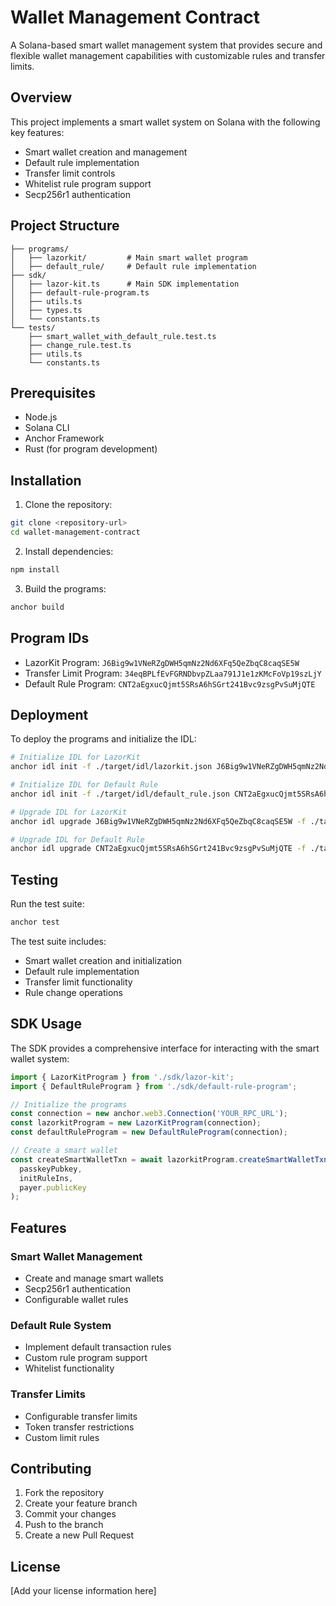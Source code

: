 # Wallet Management Contract

A Solana-based smart wallet management system that provides secure and flexible wallet management capabilities with customizable rules and transfer limits.

## Overview

This project implements a smart wallet system on Solana with the following key features:
- Smart wallet creation and management
- Default rule implementation
- Transfer limit controls
- Whitelist rule program support
- Secp256r1 authentication

## Project Structure

```
├── programs/
│   ├── lazorkit/         # Main smart wallet program
│   ├── default_rule/     # Default rule implementation
├── sdk/
│   ├── lazor-kit.ts      # Main SDK implementation
│   ├── default-rule-program.ts
│   ├── utils.ts
│   ├── types.ts
│   └── constants.ts
└── tests/
    ├── smart_wallet_with_default_rule.test.ts
    ├── change_rule.test.ts
    ├── utils.ts
    └── constants.ts
```

## Prerequisites

- Node.js
- Solana CLI
- Anchor Framework
- Rust (for program development)

## Installation

1. Clone the repository:
```bash
git clone <repository-url>
cd wallet-management-contract
```

2. Install dependencies:
```bash
npm install
```

3. Build the programs:
```bash
anchor build
```

## Program IDs

- LazorKit Program: `J6Big9w1VNeRZgDWH5qmNz2Nd6XFq5QeZbqC8caqSE5W`
- Transfer Limit Program: `34eqBPLfEvFGRNDbvpZLaa791J1e1zKMcFoVp19szLjY`
- Default Rule Program: `CNT2aEgxucQjmt5SRsA6hSGrt241Bvc9zsgPvSuMjQTE`

## Deployment

To deploy the programs and initialize the IDL:

```bash
# Initialize IDL for LazorKit
anchor idl init -f ./target/idl/lazorkit.json J6Big9w1VNeRZgDWH5qmNz2Nd6XFq5QeZbqC8caqSE5W

# Initialize IDL for Default Rule
anchor idl init -f ./target/idl/default_rule.json CNT2aEgxucQjmt5SRsA6hSGrt241Bvc9zsgPvSuMjQTE

# Upgrade IDL for LazorKit
anchor idl upgrade J6Big9w1VNeRZgDWH5qmNz2Nd6XFq5QeZbqC8caqSE5W -f ./target/idl/lazorkit.json

# Upgrade IDL for Default Rule
anchor idl upgrade CNT2aEgxucQjmt5SRsA6hSGrt241Bvc9zsgPvSuMjQTE -f ./target/idl/default_rule.json
```

## Testing

Run the test suite:

```bash
anchor test
```

The test suite includes:
- Smart wallet creation and initialization
- Default rule implementation
- Transfer limit functionality
- Rule change operations

## SDK Usage

The SDK provides a comprehensive interface for interacting with the smart wallet system:

```typescript
import { LazorKitProgram } from './sdk/lazor-kit';
import { DefaultRuleProgram } from './sdk/default-rule-program';

// Initialize the programs
const connection = new anchor.web3.Connection('YOUR_RPC_URL');
const lazorkitProgram = new LazorKitProgram(connection);
const defaultRuleProgram = new DefaultRuleProgram(connection);

// Create a smart wallet
const createSmartWalletTxn = await lazorkitProgram.createSmartWalletTxn(
  passkeyPubkey,
  initRuleIns,
  payer.publicKey
);
```

## Features

### Smart Wallet Management
- Create and manage smart wallets
- Secp256r1 authentication
- Configurable wallet rules

### Default Rule System
- Implement default transaction rules
- Custom rule program support
- Whitelist functionality

### Transfer Limits
- Configurable transfer limits
- Token transfer restrictions
- Custom limit rules

## Contributing

1. Fork the repository
2. Create your feature branch
3. Commit your changes
4. Push to the branch
5. Create a new Pull Request

## License

[Add your license information here]